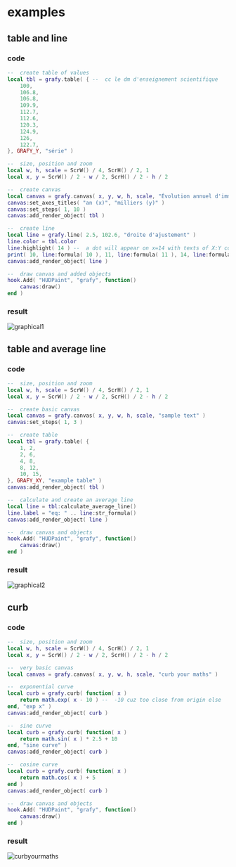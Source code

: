 # examples
## table and line
### code
```lua
--  create table of values
local tbl = grafy.table( { --  cc le dm d'enseignement scientifique
    100,
    106.8,
    106.8,
    109.9,
    112.7,
    112.6,
    120.3,
    124.9,
    126,
    122.7,
}, GRAFY_Y, "série" )

--  size, position and zoom
local w, h, scale = ScrW() / 4, ScrH() / 2, 1
local x, y = ScrW() / 2 - w / 2, ScrH() / 2 - h / 2

--  create canvas
local canvas = grafy.canvas( x, y, w, h, scale, "Évolution annuel d'immatriculations de voitures neuves (diesel)" )
canvas:set_axes_titles( "an (x)", "milliers (y)" )
canvas:set_steps( 1, 10 )
canvas:add_render_object( tbl )

--  create line
local line = grafy.line( 2.5, 102.6, "droite d'ajustement" )
line.color = tbl.color
line:highlight( 14 ) --  a dot will appear on x=14 with texts of X:Y coordinates
print( 10, line:formula( 10 ), 11, line:formula( 11 ), 14, line:formula( 14 ) ) --  print some values
canvas:add_render_object( line )

--  draw canvas and added objects
hook.Add( "HUDPaint", "grafy", function()
    canvas:draw()
end )
```
### result
![graphical1](https://media.discordapp.net/attachments/608325399687987240/781112632379441182/unknown.png)

## table and average line
### code
```lua
--  size, position and zoom
local w, h, scale = ScrW() / 4, ScrH() / 2, 1
local x, y = ScrW() / 2 - w / 2, ScrH() / 2 - h / 2

--  create basic canvas
local canvas = grafy.canvas( x, y, w, h, scale, "sample text" )
canvas:set_steps( 1, 3 )

--  create table
local tbl = grafy.table( {
    1, 2,
    2, 6,
    4, 8,
    8, 12,
    10, 15,
}, GRAFY_XY, "example table" )
canvas:add_render_object( tbl )

--  calculate and create an average line
local line = tbl:calculate_average_line()
line.label = "eq: " .. line:str_formula()
canvas:add_render_object( line )

--  draw canvas and objects
hook.Add( "HUDPaint", "grafy", function()
    canvas:draw()
end )
```
### result
![graphical2](https://media.discordapp.net/attachments/608325399687987240/781215970806726726/unknown.png)

## curb
### code
```lua
--  size, position and zoom
local w, h, scale = ScrW() / 4, ScrH() / 2, 1
local x, y = ScrW() / 2 - w / 2, ScrH() / 2 - h / 2

--  very basic canvas
local canvas = grafy.canvas( x, y, w, h, scale, "curb your maths" )

--  exponential curve
local curb = grafy.curb( function( x )
    return math.exp( x - 10 ) --  -10 cuz too close from origin else
end, "exp x" )
canvas:add_render_object( curb )

--  sine curve
local curb = grafy.curb( function( x )
    return math.sin( x ) * 2.5 + 10
end, "sine curve" )
canvas:add_render_object( curb )

--  cosine curve
local curb = grafy.curb( function( x )
    return math.cos( x ) + 5
end )
canvas:add_render_object( curb )

--  draw canvas and objects
hook.Add( "HUDPaint", "grafy", function()
    canvas:draw()
end )
```
### result
![curbyourmaths](https://media.discordapp.net/attachments/608325399687987240/781219898458243133/unknown.png)